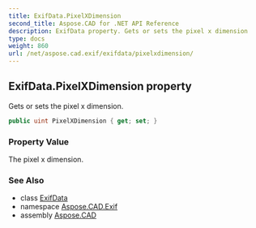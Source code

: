 ```yaml
---
title: ExifData.PixelXDimension
second_title: Aspose.CAD for .NET API Reference
description: ExifData property. Gets or sets the pixel x dimension
type: docs
weight: 860
url: /net/aspose.cad.exif/exifdata/pixelxdimension/
---
```

## ExifData.PixelXDimension property

Gets or sets the pixel x dimension.

```csharp
public uint PixelXDimension { get; set; }
```

### Property Value

The pixel x dimension.

### See Also

* class [ExifData](../)
* namespace [Aspose.CAD.Exif](../../exifdata/)
* assembly [Aspose.CAD](../../../)


